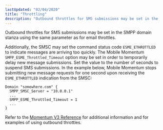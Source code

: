 ```yaml
---
lastUpdated: "02/04/2020"
title: "Throttling"
description: "Outbound throttles for SMS submissions may be set in the SMPP domain stanza using the same parameter as for email throttles Additionally the SMSC may set the command status code ESME ETHROTTLED to indicate messages are arriving too quickly The Mobile Momentum SMPP ESME Throttled Timeout option may be set..."
---
```


Outbound throttles for SMS submissions may be set in the SMPP domain stanza using the same parameter as for email throttles.

Additionally, the SMSC may set the command status code `ESME_ETHROTTLED` to indicate messages are arriving too quickly. The Mobile Momentum `SMPP_ESME_Throttled_Timeout` option may be set in order to temporarily delay new message submissions. Set the value to the number of seconds to suspend SMS submissions. In the example below, Mobile Momentum stops submitting new message requests for one second upon receiving the `ESME_ETHROTTLED` indication from the SMSC:

```
Domain "somewhere.com" {
  SMPP_SMSC_Server = "10.0.0.1"
  ...
  SMPP_ESME_Throttled_Timeout = 1
  ...
}
```

Refer to the [Momentum V3 Reference](/momentum/3/3-reference) for additional information and for examples of using outbound throttles.